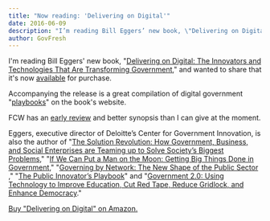 ```yaml
---
title: "Now reading: 'Delivering on Digital'"
date: 2016-06-09
description: "I’m reading Bill Eggers’ new book, \"Delivering on Digital: The Innovators and Technologies That Are Transforming Government,\" and wanted to share that it’s now available for purchase."
author: GovFresh
---
```


I'm reading Bill Eggers' new book, "<a href="http://www.deliveringondigital.com/">Delivering on Digital: The Innovators and Technologies That Are Transforming Government</a>," and wanted to share that it's now <a href="http://www.rosettabooks.com/rosetta-print/delivering-on-digital">available</a> for purchase.

Accompanying the release is a great compilation of digital government "<a href="http://www.deliveringondigital.com/playbook/">playbooks</a>" on the book's website.

FCW has an <a href="https://fcw.com/articles/2016/06/06/bookshelf-eggers-digital.aspx">early review</a> and better synopsis than I can give at the moment.

Eggers, executive director of Deloitte’s Center for Government Innovation, is also the author of "<a href="https://www.amazon.com/Solution-Revolution-Business-Government-Enterprises/dp/1422192199/ref=sr_1_1?s=books&amp;ie=UTF8&amp;qid=1465511968&amp;sr=1-1&amp;keywords=The+Solution+Revolution">The Solution Revolution: How Government, Business, and Social Enterprises are Teaming up to Solve Society’s Biggest Problems</a>," "<a href="https://www.amazon.com/Can-Put-Man-Moon-Government/dp/1422166368/ref=sr_1_1?s=books&amp;ie=UTF8&amp;qid=1465511990&amp;sr=1-1&amp;keywords=If+We+Can+Put+a+Man+on+the+Moon">If We Can Put a Man on the Moon: Getting Big Things Done in Government</a>," "<a href="https://www.amazon.com/Governing-Network-Shape-Public-Sector/dp/0815731299/ref=sr_1_1?s=books&amp;ie=UTF8&amp;qid=1465512013&amp;sr=1-1&amp;keywords=Governing+by+Network">Governing by Network: The New Shape of the Public Sector </a>," "<a href="https://www.amazon.com/Public-Innovators-Playbook-Nurturing-Government/dp/0979061113/ref=sr_1_1?ie=UTF8&amp;qid=1465513176&amp;sr=8-1&amp;keywords=The+Public+Innovator%E2%80%99s+Playbook">The Public Innovator’s Playbook</a>" and "<a href="https://www.amazon.com/Government-2-0-Technology-Education-Democracy/dp/0742541762/ref=sr_1_2?ie=UTF8&amp;qid=1465511811&amp;sr=8-2&amp;keywords=Government+2.0">Government 2.0: Using Technology to Improve Education, Cut Red Tape, Reduce Gridlock, and Enhance Democracy</a>."

<a href="https://www.amazon.com/Delivering-Digital-Innovators-Technologies-Transforming/dp/0795347510/ref=sr_1_1?s=books&amp;ie=UTF8&amp;qid=1465511527&amp;sr=1-1&amp;keywords=delivering+on+digital">Buy "Delivering on Digital" on Amazon.</a>
